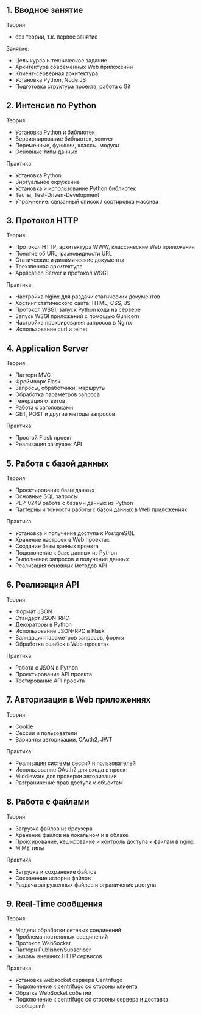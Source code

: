 ## 1. Вводное занятие

Теория:
- без теории, т.к. первое занятие

Занятие:
- Цель курса и техническое задание
- Архитектура современных Web приложений
- Клиент-серверная архитектура
- Установка Python, Node.JS
- Подготовка структура проекта, работа с Git

## 2. Интенсив по Python

Теория:
- Установка Python и библиотек
- Версионирование библиотек, semver
- Переменные, функции, классы, модули
- Основные типы данных

Практика:
- Установка Python
- Виртуальное окружение
- Установка и использование Python библиотек
- Тесты, Test-Driven-Development
- Упражнение: связанный список / сортировка массива

## 3. Протокол HTTP

Теория:
- Протокол HTTP, архитектура WWW, классические Web приложения
- Понятие об URL, разновидности URL
- Статические и динамические документы
- Трехзвенная архитектура
- Application Server и протокол WSGI

Практика:
- Настройка Nginx для раздачи статических документов
- Хостинг статического сайта: HTML, CSS, JS
- Протокол WSGI, запуск Python кода на сервере
- Запуск WSGI приложений с помощью Gunicorn
- Настройка проксирования запросов в Nginx
- Использование curl и telnet

## 4. Application Server

Теория:
- Паттерн MVC
- Фреймворк Flask
- Запросы, обработчики, маршруты
- Обработка параметров запроса
- Генерация ответов
- Работа с заголовками
- GET, POST и другие методы запросов

Практика:
- Простой Flask проект
- Реализация заглушек API

## 5. Работа с базой данных

Теория:
- Проектирование базы данных
- Основные SQL запросы
- PEP-0249 работа с базами данных из Python
- Паттерны и тонкости работы с базой данных в Web приложениях

Практика:
- Установка и получение доступа к PostgreSQL
- Хранение настроек в Web проектах
- Создание базы данных проекта
- Подключение к базе данных из Python
- Выполнение запросов и получение данных
- Реализация основных методов API

## 6. Реализация API

Теория:
- Формат JSON
- Стандарт JSON-RPC
- Декораторы в Python
- Использование JSON-RPC в Flask
- Валидация параметров запросов, формы
- Обработка ошибок в Web-проектах

Практика:
- Работа с JSON в Python
- Проектирование API проекта
- Тестирование API проекта

## 7. Авторизация в Web приложениях

Теория:
- Cookie
- Сессии и пользователи
- Варианты авторизации, OAuth2, JWT

Практика:
- Реализация системы сессий и пользователей
- Использование OAuth2 для входа в проект
- Middleware для проверки авторизации
- Разграничение прав доступа к объектам

## 8. Работа с файлами

Теория:
- Загрузка файлов из браузера
- Хранение файлов на локальном и в облаке
- Проксирование, кеширование и контроль доступа к файлам в nginx
- MIME типы

Практика:
- Загрузка и сохранение файлов
- Сохранение истории файлов
- Раздача загруженных файлов и ограничение доступа

## 9. Real-Time сообщения

Теория:
- Модели обработки сетевых соединений
- Проблема постоянных соединений
- Протокол WebSocket
- Паттерн Publisher/Subscriber
- Вызовы внешних HTTP сервисов

Практика:
- Установка websocket сервера Centrifugo
- Подключение к centrifugo со стороны клиента
- Обратка WebSocket событий
- Подключение к centrifugo со стороны сервера и доставка сообщений
